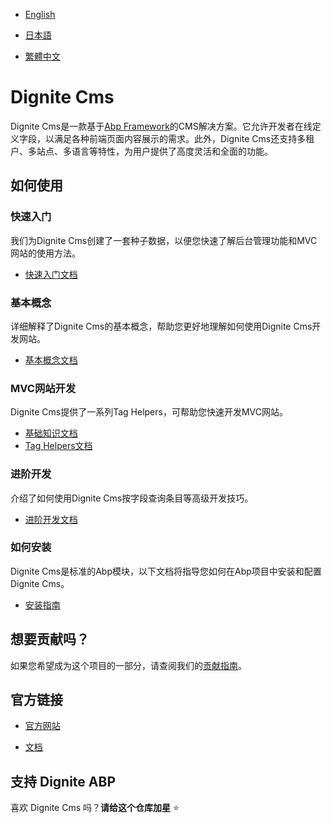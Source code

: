 
- [English](README.md)

- [日本語](README.ja.md)

- [繁體中文](README.zh_Hant.md)

# Dignite Cms

Dignite Cms是一款基于[Abp Framework](https://github.com/abpframework)的CMS解决方案。它允许开发者在线定义字段，以满足各种前端页面内容展示的需求。此外，Dignite Cms还支持多租户、多站点、多语言等特性，为用户提供了高度灵活和全面的功能。

## 如何使用

### 快速入门

我们为Dignite Cms创建了一套种子数据，以便您快速了解后台管理功能和MVC网站的使用方法。

- [快速入门文档](quick-start.md)

### 基本概念

详细解释了Dignite Cms的基本概念，帮助您更好地理解如何使用Dignite Cms开发网站。

- [基本概念文档](basic-concept.md)

### MVC网站开发

Dignite Cms提供了一系列Tag Helpers，可帮助您快速开发MVC网站。

- [基础知识文档](fundamentals.md)
- [Tag Helpers文档](tag-helpers.md)

### 进阶开发

介绍了如何使用Dignite Cms按字段查询条目等高级开发技巧。

- [进阶开发文档](advanced-development.md)

### 如何安装

Dignite Cms是标准的Abp模块，以下文档将指导您如何在Abp项目中安装和配置Dignite Cms。

- [安装指南](how-to-install.md)

## 想要贡献吗？

如果您希望成为这个项目的一部分，请查阅我们的[贡献指南](contribution.md)。

## 官方链接

- <a href="https://dignite.com/dignite-cms" target="_blank">官方网站</a>

- <a href="https://learn.dignite.com/zh-Hans/cms" target="_blank">文档</a>

## 支持 Dignite ABP

喜欢 Dignite Cms 吗？**请给这个仓库加星** :star:
